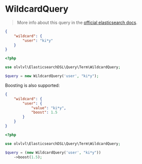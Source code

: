 # WildcardQuery

> More info about this query in the [official elasticsearch docs][1].

```json
{
    "wildcard": {
        "user": "ki*y"
    }
}
```
```php
<?php

use olvlvl\ElasticsearchDSL\Query\Term\WildcardQuery;

$query = new WildcardQuery('user', "ki*y");
```

Boosting is also supported:

```json
{
    "wildcard": {
        "user": {
            "value": "ki*y",
            "boost": 1.5
        }
    }
}
```
```php
<?php

use olvlvl\ElasticsearchDSL\Query\Term\WildcardQuery;

$query = (new WildcardQuery('user', "ki*y"))
    ->boost(1.5);
```





[1]: https://www.elastic.co/guide/en/elasticsearch/reference/5.6/query-dsl-wildcard-query.html
